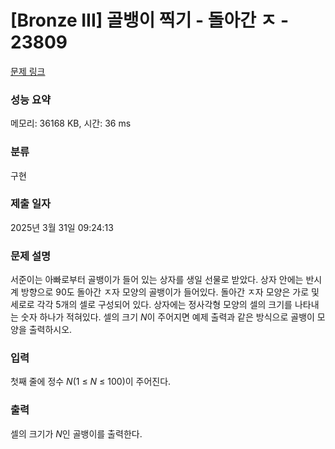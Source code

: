 # [Bronze III] 골뱅이 찍기 - 돌아간 ㅈ - 23809 

[문제 링크](https://www.acmicpc.net/problem/23809) 

### 성능 요약

메모리: 36168 KB, 시간: 36 ms

### 분류

구현

### 제출 일자

2025년 3월 31일 09:24:13

### 문제 설명

<p>서준이는 아빠로부터 골뱅이가 들어 있는 상자를 생일 선물로 받았다. 상자 안에는 반시계 방향으로 90도 돌아간 ㅈ자 모양의 골뱅이가 들어있다. 돌아간 ㅈ자 모양은 가로 및 세로로 각각 5개의 셀로 구성되어 있다. 상자에는 정사각형 모양의 셀의 크기를 나타내는 숫자 하나가 적혀있다. 셀의 크기 <em>N</em>이 주어지면 예제 출력과 같은 방식으로 골뱅이 모양을 출력하시오.</p>

### 입력 

 <p>첫째 줄에 정수 <em>N</em>(1 ≤ <em>N</em> ≤ 100)이 주어진다.</p>

### 출력 

 <p>셀의 크기가 <em>N</em>인 골뱅이를 출력한다.</p>

